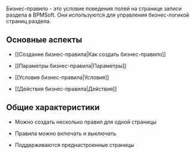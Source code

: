 Бизнес-правило - это условие поведения полей на странице записи раздела в BPMSoft. Они используются для управления бизнес-логикой страниц раздела.
## Основные аспекты

- [[Создание бизнес-правила|Как создать бизнес-правило]]

- [[Параметры бизнес-правила|Параметры]]

- [[Условия бизнес-правила|Условия]]

- [[Действия бизнес-правила|Действия]]

## Общие характеристики

- Можно создать несколько правил для одной страницы

- Правила можно включать и выключать

- Поддерживаются преднастроенные страницы